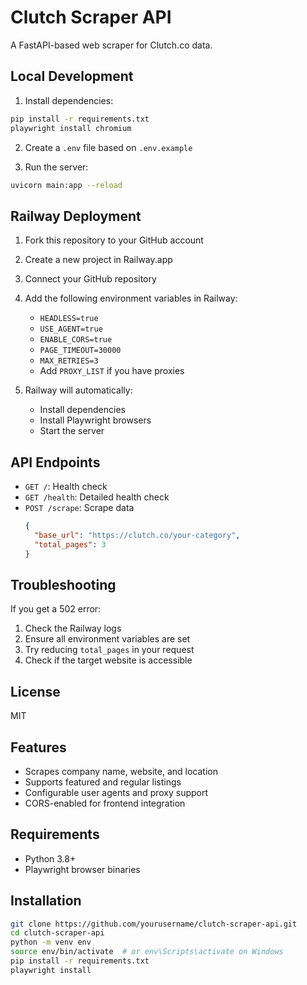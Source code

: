 # Clutch Scraper API

A FastAPI-based web scraper for Clutch.co data.

## Local Development

1. Install dependencies:
```bash
pip install -r requirements.txt
playwright install chromium
```

2. Create a `.env` file based on `.env.example`

3. Run the server:
```bash
uvicorn main:app --reload
```

## Railway Deployment

1. Fork this repository to your GitHub account

2. Create a new project in Railway.app

3. Connect your GitHub repository

4. Add the following environment variables in Railway:
   - `HEADLESS=true`
   - `USE_AGENT=true`
   - `ENABLE_CORS=true`
   - `PAGE_TIMEOUT=30000`
   - `MAX_RETRIES=3`
   - Add `PROXY_LIST` if you have proxies

5. Railway will automatically:
   - Install dependencies
   - Install Playwright browsers
   - Start the server

## API Endpoints

- `GET /`: Health check
- `GET /health`: Detailed health check
- `POST /scrape`: Scrape data
  ```json
  {
    "base_url": "https://clutch.co/your-category",
    "total_pages": 3
  }
  ```

## Troubleshooting

If you get a 502 error:
1. Check the Railway logs
2. Ensure all environment variables are set
3. Try reducing `total_pages` in your request
4. Check if the target website is accessible

## License

MIT

## Features

- Scrapes company name, website, and location
- Supports featured and regular listings
- Configurable user agents and proxy support
- CORS-enabled for frontend integration

## Requirements

- Python 3.8+
- Playwright browser binaries

## Installation

```bash
git clone https://github.com/yourusername/clutch-scraper-api.git
cd clutch-scraper-api
python -m venv env
source env/bin/activate  # or env\Scripts\activate on Windows
pip install -r requirements.txt
playwright install

